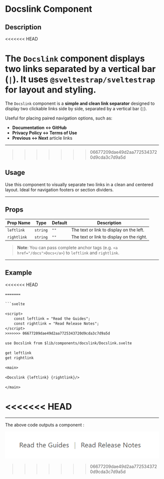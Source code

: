 # Docslink Component

## Description
<<<<<<< HEAD

The `Docslink` component displays two links separated by a vertical bar (`|`). It uses `@sveltestrap/sveltestrap` for layout and styling.
=======
The `Docslink` component is a **simple and clean link separator** designed to display two clickable links side by side, separated by a vertical bar (`|`).

Useful for placing paired navigation options, such as:
- **Documentation ↔ GitHub**
- **Privacy Policy ↔ Terms of Use**
- **Previous ↔ Next** article links

---
>>>>>>> 06677209dae49d2aa7725343720d9cda3c7d9a5d

## Usage

Use this component to visually separate two links in a clean and centered layout. Ideal for navigation footers or section dividers.

---

## Props

| Prop Name   | Type     | Default | Description                               |
| ----------- | -------- | ------- | ----------------------------------------- |
| `leftlink`  | `string` | `""`    | The text or link to display on the left.  |
| `rightlink` | `string` | `""`    | The text or link to display on the right. |


> **Note**: You can pass complete anchor tags (e.g. `<a href="/docs">Docs</a>`) to `leftlink` and `rightlink`.

---

## Example

<<<<<<< HEAD
```agml
=======

```svelte

<script>
    const leftlink = "Read the Guides";
    const rightlink = "Read Release Notes";
</script>
>>>>>>> 06677209dae49d2aa7725343720d9cda3c7d9a5d

use Docslink from $lib/components/docslink/Docslink.svelte

get leftlink
get rightlink

<main>

<Docslink {leftlink} {rightlink}/>

</main>

```
<<<<<<< HEAD
=======

---

The above code outputs a component :

![Docslink image.](./docsImages/docsLinkImage.png "This is a Docslink component image.")
>>>>>>> 06677209dae49d2aa7725343720d9cda3c7d9a5d
